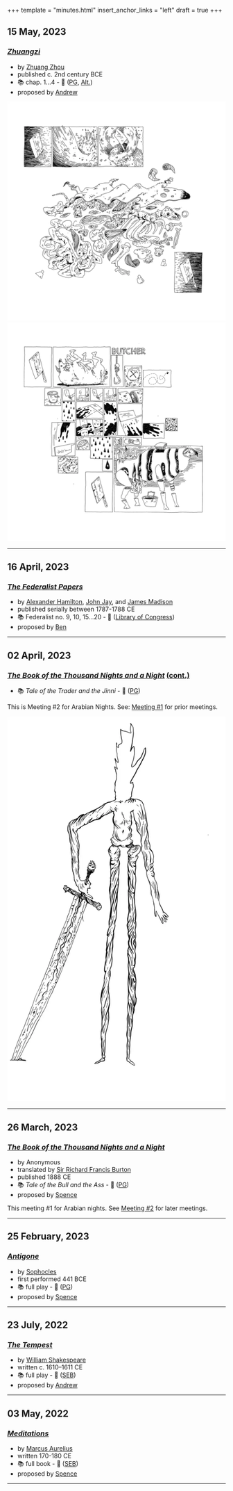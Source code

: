 +++
template = "minutes.html"
insert_anchor_links = "left"
draft = true
+++

## 15 May, 2023

### [*Zhuangzi*](https://en.wikipedia.org/wiki/Zhuangzi_(book))

- by [Zhuang Zhou](https://en.wikipedia.org/wiki/Zhuang_Zhou)
- published c. 2nd century BCE
- 📚 chap. 1...4 - 🔗 ([PG](https://www.gutenberg.org/ebooks/59709), [Alt.](https://terebess.hu/english/chuangtzu.html))
- proposed by [Andrew](https://www.andrewcraft.nyc)

![Butcher illustration 1](zhuangzi_butcher-1_andrew-craft.webp "The more skilled the butcher the less they use their knife")
![Butcher illustration 2](zhuangzi_butcher-2_andrew-craft.webp "The novice butcher hacks at the meat and must sharpen their knife more often")

---

## 16 April, 2023

### [*The Federalist Papers*](https://en.wikipedia.org/wiki/The_Federalist_Papers)

- by [Alexander Hamilton](https://en.wikipedia.org/wiki/Alexander_Hamilton), [John Jay](https://en.wikipedia.org/wiki/John_Jay), and [James Madison](https://en.wikipedia.org/wiki/James_Madison)
- published serially between 1787-1788 CE
- 📚 Federalist no. 9, 10, 15...20 - 🔗 ([Library of Congress](https://guides.loc.gov/federalist-papers/full-text))
- proposed by [Ben](https://htxmade.com)

---

## 02 April, 2023

### [*The Book of the Thousand Nights and a Night*](https://en.wikipedia.org/wiki/The_Book_of_the_Thousand_Nights_and_a_Night) [(cont.)](#26-march-2023)

- 📚 *Tale of the Trader and the Jinni* - 🔗 ([PG](https://www.gutenberg.org/ebooks/51252))

This is Meeting #2 for Arabian Nights. See: [Meeting #1](#26-march-2023) for prior meetings.

!['Jinni' illustration](arabian-nights_jinni-1_andrew-craft.webp "A genie demands recompense for the accidental death of his son")

---

## 26 March, 2023

### [*The Book of the Thousand Nights and a Night*](https://en.wikipedia.org/wiki/The_Book_of_the_Thousand_Nights_and_a_Night)

- by Anonymous
- translated by [Sir Richard Francis Burton](https://en.wikipedia.org/wiki/Richard_Francis_Burton)
- published 1888 CE
- 📚 *Tale of the Bull and the Ass* - 🔗 ([PG](https://www.gutenberg.org/ebooks/51252))
- proposed by [Spence](https://spenc.es/)

This meeting #1 for Arabian nights. See [Meeting #2](#02-april-2023) for later meetings.

---

## 25 February, 2023

### [*Antigone*](https://en.wikipedia.org/wiki/Antigone_(Sophocles_play))

- by [Sophocles](https://en.wikipedia.org/wiki/Sophocles)
- first performed 441 BCE
- 📚 full play - 🔗 ([PG](https://www.gutenberg.org/ebooks/31))
- proposed by [Spence](https://spenc.es/)

---

## 23 July, 2022

### [*The Tempest*](https://en.wikipedia.org/wiki/The_Tempest)

- by [William Shakespeare](https://en.wikipedia.org/wiki/William_Shakespeare)
- written c. 1610–1611 CE
- 📚 full play - 🔗 ([SEB](https://standardebooks.org/ebooks/william-shakespeare/the-tempest))
- proposed by [Andrew](https://www.andrewcraft.nyc)

---

## 03 May, 2022

### [*Meditations*](https://en.wikipedia.org/wiki/Meditations)

- by [Marcus Aurelius](https://en.wikipedia.org/wiki/Marcus_Aurelius)
- written 170-180 CE
- 📚 full book - 🔗 ([SEB](https://standardebooks.org/ebooks/marcus-aurelius/meditations/george-long))
- proposed by [Spence](https://spenc.es/)

---